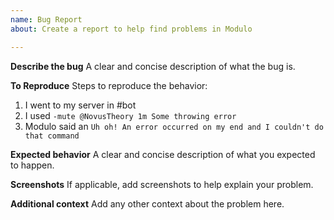 ```yaml
---
name: Bug Report
about: Create a report to help find problems in Modulo

---
```


**Describe the bug**
A clear and concise description of what the bug is.

**To Reproduce**
Steps to reproduce the behavior:
1. I went to my server in #bot
2. I used `-mute @NovusTheory 1m Some throwing error`
3. Modulo said an `Uh oh! An error occurred on my end and I couldn't do that command`

**Expected behavior**
A clear and concise description of what you expected to happen.

**Screenshots**
If applicable, add screenshots to help explain your problem.

**Additional context**
Add any other context about the problem here.


<!--do-not-delete-or-modify|tracker:issue-type=bug-->
